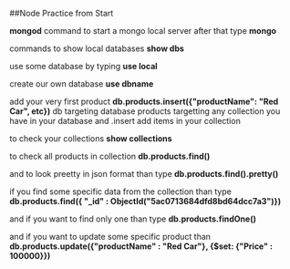 ##Node Practice from Start

**mongod** command to start a mongo local server
after that type **mongo**

commands to show local databases
**show dbs**

use some database by typing
**use local**

create our own database
**use dbname**

add your  very first product
**db.products.insert({"productName": "Red Car", etc})**
db targeting database products targetting any collection you have in your database and .insert add items in your collection

to check your collections
**show collections**

to check all products in collection
**db.products.find()**

and to look preetty in json format than type
**db.products.find().pretty()**

if you find some specific data from the collection than type
**db.products.find({ "_id" : ObjectId("5ac0713684dfd8bd64dcc7a3")})**

and if you want to find only one than type
**db.products.findOne()**

and if you want to update some specific product than
**db.products.update({"productName" : "Red Car"}, {$set: {"Price" : 100000}})**